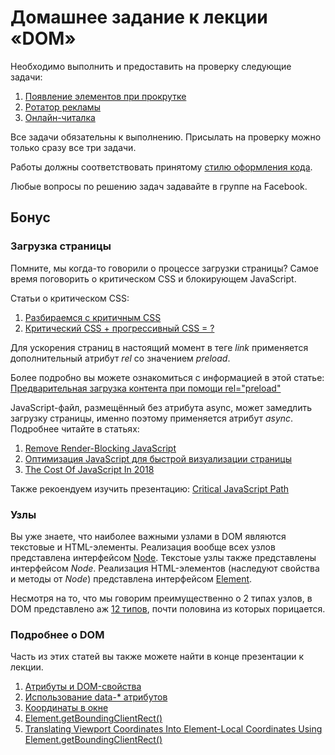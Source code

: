 # Домашнее задание к лекции «DOM»

Необходимо выполнить и предоставить на проверку следующие задачи:

1. [Появление элементов при прокрутке](./reveal/)
2. [Ротатор рекламы](./ads/)
3. [Онлайн-читалка](./book-reader/)

Все задачи обязательны к выполнению. Присылать на проверку можно только сразу все три задачи.

Работы должны соответствовать принятому [стилю оформления кода](https://github.com/netology-code/codestyle).

Любые вопросы по решению задач задавайте в группе на Facebook.

## Бонус

### Загрузка страницы

Помните, мы когда-то говорили о процессе загрузки страницы?
Самое время поговорить о критическом CSS и блокирующем JavaScript.

Статьи о критическом CSS:

1. [Разбираемся с критичным CSS](http://prgssr.ru/development/razbiraemsya-s-kritichnym-css.html)
2. [Критический CSS + прогрессивный CSS = ?](https://medium.com/web-standards/critical-and-progressive-css-d6611f034d7d)

Для ускорения страниц в настоящий момент в теге *link*
применяется дополнительный атрибут *rel* со значением *preload*.

Более подробно вы можете ознакомиться с информацией в этой статье:
[Предварительная загрузка контента при помощи rel="preload"](https://developer.mozilla.org/ru/docs/Web/HTML/Preloading_content)

JavaScript-файл, размещённый без атрибута async, может замедлить 
загрузку страницы, именно поэтому применяется атрибут *async*. Подробнее
читайте в статьях: 

1. [Remove Render-Blocking JavaScript](https://developers.google.com/speed/docs/insights/BlockingJS)
2. [Оптимизация JavaScript для быстрой визуализации страницы](https://developers.google.com/web/fundamentals/performance/critical-rendering-path/adding-interactivity-with-javascript?hl=ru)
3. [The Cost Of JavaScript In 2018](https://medium.com/@addyosmani/the-cost-of-javascript-in-2018-7d8950fbb5d4) 

Также рекоендуем изучить презентацию: [Critical JavaScript Path](https://speakerdeck.com/jonthanfielding/critical-javascript-path) 

### Узлы

Вы уже знаете, что наиболее важными узлами в DOM являются текстовые и HTML-элементы.
Реализация вообще всех узлов представлена интерфейсом [Node](https://developer.mozilla.org/ru/docs/Web/API/Node).
Текстоые узлы также представлены интерфейсом *Node*.
Реализация HTML-элементов (наследуют свойства и методы от *Node*)
представлена интерфейсом [Element](https://developer.mozilla.org/ru/docs/Web/API/Element).

Несмотря на то, что мы говорим преимущественно о 2 типах узлов, в DOM представлено
аж [12 типов](https://developer.mozilla.org/ru/docs/Web/API/Node/nodeType),
почти половина из которых порицается.

### Подробнее о DOM

Часть из этих статей вы также можете найти в конце презентации к лекции.

1. [Атрибуты и DOM-свойства](https://learn.javascript.ru/attributes-and-custom-properties)
2. [Использование data-* атрибутов](https://developer.mozilla.org/ru/docs/Web/Guide/HTML/Using_data_attributes)
3. [Координаты в окне](https://learn.javascript.ru/coordinates)
4. [Element.getBoundingClientRect()](https://developer.mozilla.org/ru/docs/Web/API/Element/getBoundingClientRect)
5. [Translating Viewport Coordinates Into Element-Local Coordinates Using Element.getBoundingClientRect()](https://www.bennadel.com/blog/3441-translating-viewport-coordinates-into-element-local-coordinates-using-element-getboundingclientrect.htm)
